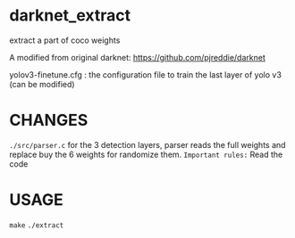 # darknet_extract

extract a part of coco weights

A modified from original darknet: https://github.com/pjreddie/darknet

yolov3-finetune.cfg : the configuration file to train the last layer of yolo v3 (can be modified)

# CHANGES

`./src/parser.c`
for the 3 detection layers, parser reads the full weights and replace buy the 6 weights for randomize them.
`Important rules:` Read the code

# USAGE

`make`
`./extract`
